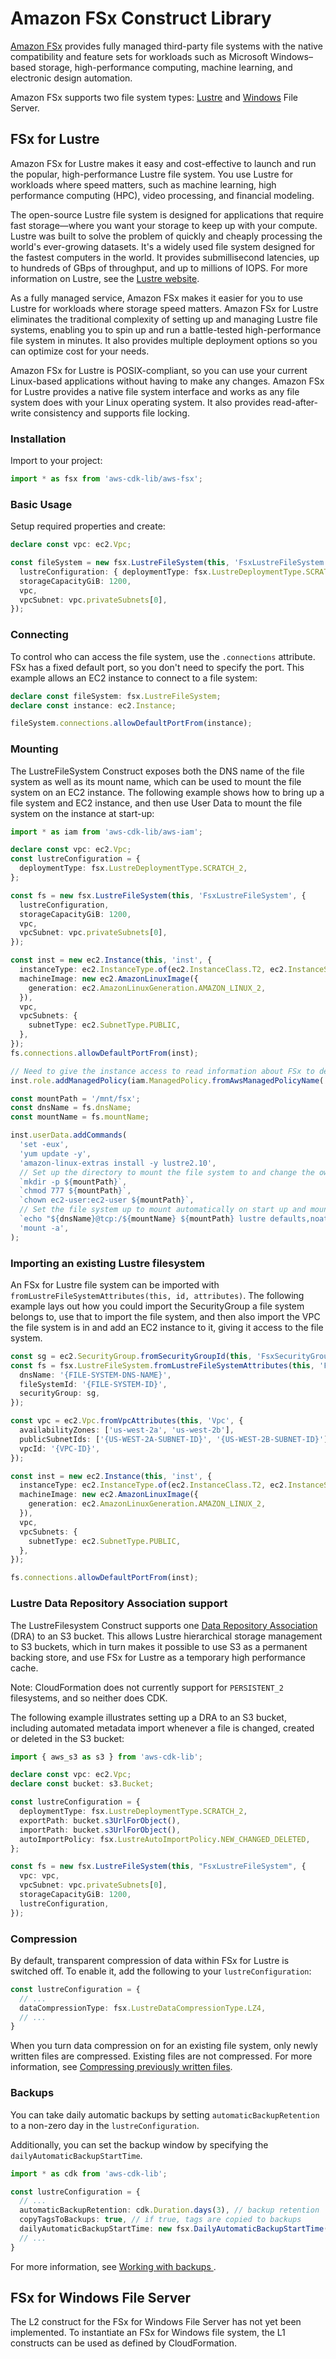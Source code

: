 # Amazon FSx Construct Library


[Amazon FSx](https://docs.aws.amazon.com/fsx/?id=docs_gateway) provides fully managed third-party file systems with the
native compatibility and feature sets for workloads such as Microsoft Windows–based storage, high-performance computing,
machine learning, and electronic design automation.

Amazon FSx supports two file system types: [Lustre](https://docs.aws.amazon.com/fsx/latest/LustreGuide/index.html) and
[Windows](https://docs.aws.amazon.com/fsx/latest/WindowsGuide/index.html) File Server.

## FSx for Lustre

Amazon FSx for Lustre makes it easy and cost-effective to launch and run the popular, high-performance Lustre file
system. You use Lustre for workloads where speed matters, such as machine learning, high performance computing (HPC),
video processing, and financial modeling.

The open-source Lustre file system is designed for applications that require fast storage—where you want your storage
to keep up with your compute. Lustre was built to solve the problem of quickly and cheaply processing the world's
ever-growing datasets. It's a widely used file system designed for the fastest computers in the world. It provides
submillisecond latencies, up to hundreds of GBps of throughput, and up to millions of IOPS. For more information on
Lustre, see the [Lustre website](http://lustre.org/).

As a fully managed service, Amazon FSx makes it easier for you to use Lustre for workloads where storage speed matters.
Amazon FSx for Lustre eliminates the traditional complexity of setting up and managing Lustre file systems, enabling
you to spin up and run a battle-tested high-performance file system in minutes. It also provides multiple deployment
options so you can optimize cost for your needs.

Amazon FSx for Lustre is POSIX-compliant, so you can use your current Linux-based applications without having to make
any changes. Amazon FSx for Lustre provides a native file system interface and works as any file system does with your
Linux operating system. It also provides read-after-write consistency and supports file locking.

### Installation

Import to your project:

```ts nofixture
import * as fsx from 'aws-cdk-lib/aws-fsx';
```

### Basic Usage

Setup required properties and create:

```ts
declare const vpc: ec2.Vpc;

const fileSystem = new fsx.LustreFileSystem(this, 'FsxLustreFileSystem', {
  lustreConfiguration: { deploymentType: fsx.LustreDeploymentType.SCRATCH_2 },
  storageCapacityGiB: 1200,
  vpc,
  vpcSubnet: vpc.privateSubnets[0],
});
```

### Connecting

To control who can access the file system, use the `.connections` attribute. FSx has a fixed default port, so you don't
need to specify the port. This example allows an EC2 instance to connect to a file system:

```ts
declare const fileSystem: fsx.LustreFileSystem;
declare const instance: ec2.Instance;

fileSystem.connections.allowDefaultPortFrom(instance);
```

### Mounting

The LustreFileSystem Construct exposes both the DNS name of the file system as well as its mount name, which can be
used to mount the file system on an EC2 instance. The following example shows how to bring up a file system and EC2
instance, and then use User Data to mount the file system on the instance at start-up:

```ts
import * as iam from 'aws-cdk-lib/aws-iam';

declare const vpc: ec2.Vpc;
const lustreConfiguration = {
  deploymentType: fsx.LustreDeploymentType.SCRATCH_2,
};

const fs = new fsx.LustreFileSystem(this, 'FsxLustreFileSystem', {
  lustreConfiguration,
  storageCapacityGiB: 1200,
  vpc,
  vpcSubnet: vpc.privateSubnets[0],
});

const inst = new ec2.Instance(this, 'inst', {
  instanceType: ec2.InstanceType.of(ec2.InstanceClass.T2, ec2.InstanceSize.LARGE),
  machineImage: new ec2.AmazonLinuxImage({
    generation: ec2.AmazonLinuxGeneration.AMAZON_LINUX_2,
  }),
  vpc,
  vpcSubnets: {
    subnetType: ec2.SubnetType.PUBLIC,
  },
});
fs.connections.allowDefaultPortFrom(inst);

// Need to give the instance access to read information about FSx to determine the file system's mount name.
inst.role.addManagedPolicy(iam.ManagedPolicy.fromAwsManagedPolicyName('AmazonFSxReadOnlyAccess'));

const mountPath = '/mnt/fsx';
const dnsName = fs.dnsName;
const mountName = fs.mountName;

inst.userData.addCommands(
  'set -eux',
  'yum update -y',
  'amazon-linux-extras install -y lustre2.10',
  // Set up the directory to mount the file system to and change the owner to the AL2 default ec2-user.
  `mkdir -p ${mountPath}`,
  `chmod 777 ${mountPath}`,
  `chown ec2-user:ec2-user ${mountPath}`,
  // Set the file system up to mount automatically on start up and mount it.
  `echo "${dnsName}@tcp:/${mountName} ${mountPath} lustre defaults,noatime,flock,_netdev 0 0" >> /etc/fstab`,
  'mount -a',
);
```

### Importing an existing Lustre filesystem

An FSx for Lustre file system can be imported with `fromLustreFileSystemAttributes(this, id, attributes)`. The
following example lays out how you could import the SecurityGroup a file system belongs to, use that to import the file
system, and then also import the VPC the file system is in and add an EC2 instance to it, giving it access to the file
system.

```ts
const sg = ec2.SecurityGroup.fromSecurityGroupId(this, 'FsxSecurityGroup', '{SECURITY-GROUP-ID}');
const fs = fsx.LustreFileSystem.fromLustreFileSystemAttributes(this, 'FsxLustreFileSystem', {
  dnsName: '{FILE-SYSTEM-DNS-NAME}',
  fileSystemId: '{FILE-SYSTEM-ID}',
  securityGroup: sg,
});

const vpc = ec2.Vpc.fromVpcAttributes(this, 'Vpc', {
  availabilityZones: ['us-west-2a', 'us-west-2b'],
  publicSubnetIds: ['{US-WEST-2A-SUBNET-ID}', '{US-WEST-2B-SUBNET-ID}'],
  vpcId: '{VPC-ID}',
});

const inst = new ec2.Instance(this, 'inst', {
  instanceType: ec2.InstanceType.of(ec2.InstanceClass.T2, ec2.InstanceSize.LARGE),
  machineImage: new ec2.AmazonLinuxImage({
    generation: ec2.AmazonLinuxGeneration.AMAZON_LINUX_2,
  }),
  vpc,
  vpcSubnets: {
    subnetType: ec2.SubnetType.PUBLIC,
  },
});

fs.connections.allowDefaultPortFrom(inst);
```

### Lustre Data Repository Association support

The LustreFilesystem Construct supports one [Data Repository Association](https://docs.aws.amazon.com/fsx/latest/LustreGuide/fsx-data-repositories.html) (DRA) to an S3 bucket.  This allows Lustre hierarchical storage management to S3 buckets, which in turn makes it possible to use S3 as a permanent backing store, and use FSx for Lustre as a temporary high performance cache.

Note: CloudFormation does not currently support for `PERSISTENT_2` filesystems, and so neither does CDK.

The following example illustrates setting up a DRA to an S3 bucket, including automated metadata import whenever a file is changed, created or deleted in the S3 bucket:

```ts
import { aws_s3 as s3 } from 'aws-cdk-lib';

declare const vpc: ec2.Vpc;
declare const bucket: s3.Bucket;

const lustreConfiguration = {
  deploymentType: fsx.LustreDeploymentType.SCRATCH_2,
  exportPath: bucket.s3UrlForObject(),
  importPath: bucket.s3UrlForObject(),
  autoImportPolicy: fsx.LustreAutoImportPolicy.NEW_CHANGED_DELETED,
};

const fs = new fsx.LustreFileSystem(this, "FsxLustreFileSystem", {
  vpc: vpc,
  vpcSubnet: vpc.privateSubnets[0],
  storageCapacityGiB: 1200,
  lustreConfiguration,
});
```

### Compression

By default, transparent compression of data within FSx for Lustre is switched off.  To enable it, add the following to your `lustreConfiguration`:

```ts
const lustreConfiguration = {
  // ...
  dataCompressionType: fsx.LustreDataCompressionType.LZ4,
  // ...
}
```

When you turn data compression on for an existing file system, only newly written files are compressed.  Existing files are not compressed. For more information, see [Compressing previously written files](https://docs.aws.amazon.com/fsx/latest/LustreGuide/data-compression.html#migrate-compression).


### Backups
You can take daily automatic backups by setting `automaticBackupRetention` to a non-zero day in the `lustreConfiguration`.

Additionally, you can set the backup window by specifying the `dailyAutomaticBackupStartTime`.

```ts
import * as cdk from 'aws-cdk-lib';

const lustreConfiguration = {
  // ...
  automaticBackupRetention: cdk.Duration.days(3), // backup retention
  copyTagsToBackups: true, // if true, tags are copied to backups
  dailyAutomaticBackupStartTime: new fsx.DailyAutomaticBackupStartTime({ hour: 11, minute: 30 }),  // backup window
  // ...
}
```

For more information, see [Working with backups
](https://docs.aws.amazon.com/fsx/latest/LustreGuide/using-backups-fsx.html).

## FSx for Windows File Server

The L2 construct for the FSx for Windows File Server has not yet been implemented. To instantiate an FSx for Windows
file system, the L1 constructs can be used as defined by CloudFormation.
